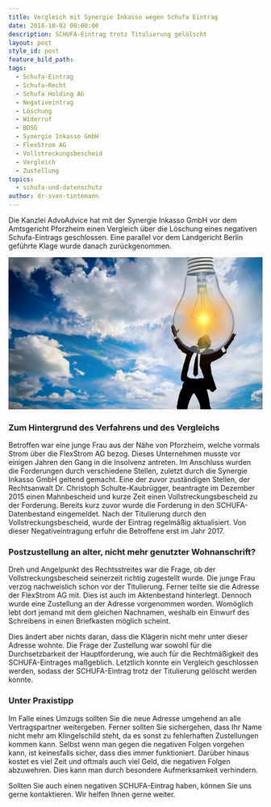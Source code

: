 ```yaml
---
title: Vergleich mit Synergie Inkasso wegen Schufa Eintrag
date: 2018-10-02 00:00:00
description: SCHUFA-Eintrag trotz Titulierung gelölscht
layout: post
style_id: post
feature_bild_path:
tags:
  - Schufa-Eintrag
  - Schufa-Recht
  - Schufa Holding AG
  - Negativeintrag
  - Löschung
  - Widerruf
  - BDSG
  - Synergie Inkasso GmbH
  - FlexStrom AG
  - Vollstreckungsbescheid
  - Vergleich
  - Zustellung
topics:
  - schufa-und-datenschutz
author: dr-sven-tintemann
---
```


Die Kanzlei AdvoAdvice hat mit der Synergie Inkasso GmbH vor dem Amtsgericht Pforzheim einen Vergleich &uuml;ber die L&ouml;schung eines negativen Schufa-Eintrags geschlossen. Eine parallel vor dem Landgericht Berlin gef&uuml;hrte Klage wurde danach zur&uuml;ckgenommen.

![Stromanbieter - Foto Pixabay](/uploads/person-3062271-640-1.jpg "Vergleich mit Synergie Inkasso für Flex Strom AG")

### Zum Hintergrund des Verfahrens und des Vergleichs

Betroffen war eine junge Frau aus der N&auml;he von Pforzheim, welche vormals Strom &uuml;ber die FlexStrom AG bezog. Dieses Unternehmen musste vor einigen Jahren den Gang in die Insolvenz antreten. Im Anschluss wurden die Forderungen durch verschiedene Stellen, zuletzt durch die Synergie Inkasso GmbH geltend gemacht. Eine der zuvor zust&auml;ndigen Stellen, der Rechtsanwalt Dr. Christoph Schulte-Kaubr&uuml;gger, beantragte im Dezember 2015 einen Mahnbescheid und kurze Zeit einen Vollstreckungsbescheid zu der Forderung. Bereits kurz zuvor wurde die Forderung in den SCHUFA-Datenbestand eingemeldet. Nach der Titulierung durch den Vollstreckungsbescheid, wurde der Eintrag regelm&auml;&szlig;ig aktualisiert. Von dieser Negativeintragung erfuhr die Betroffene erst im Jahr 2017.

### Postzustellung an alter, nicht mehr genutzter Wohnanschrift?

Dreh und Angelpunkt des Rechtsstreites war die Frage, ob der Vollstreckungsbescheid seinerzeit richtig zugestellt wurde. Die junge Frau verzog nachweislich schon vor der Titulierung. Ferner teilte sie die Adresse der FlexStrom AG mit. Dies ist auch im Aktenbestand hinterlegt. Dennoch wurde eine Zustellung an der Adresse vorgenommen worden. Wom&ouml;glich lebt dort jemand mit dem gleichen Nachnamen, weshalb ein Einwurf des Schreibens in einen Briefkasten m&ouml;glich scheint.

Dies &auml;ndert aber nichts daran, dass die Kl&auml;gerin nicht mehr unter dieser Adresse wohnte. Die Frage der Zustellung war sowohl f&uuml;r die Durchsetzbarkeit der Hauptforderung, wie auch f&uuml;r die Rechtm&auml;&szlig;igkeit des SCHUFA-Eintrages ma&szlig;geblich. Letztlich konnte ein Vergleich geschlossen werden, sodass der SCHUFA-Eintrag trotz der Titulierung gel&ouml;scht werden konnte.

### Unter Praxistipp

Im Falle eines Umzugs sollten Sie die neue Adresse umgehend an alle Vertragspartner weitergeben. Ferner sollten Sie sichergehen, dass Ihr Name nicht mehr am Klingelschild steht, da es sonst zu fehlerhaften Zustellungen kommen kann. Selbst wenn man gegen die negativen Folgen vorgehen kann, ist keinesfalls sicher, dass dies immer funktioniert. Dar&uuml;ber hinaus kostet es viel Zeit und oftmals auch viel Geld, die negativen Folgen abzuwehren. Dies kann man durch besondere Aufmerksamkeit verhindern.

Sollten Sie auch einen negativen SCHUFA-Eintrag haben, k&ouml;nnen Sie uns gerne kontaktieren. Wir helfen Ihnen gerne weiter.
